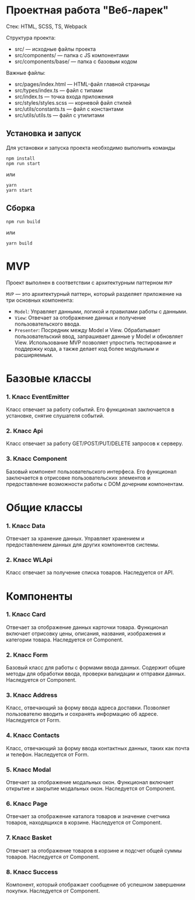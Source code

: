 # Проектная работа "Веб-ларек"

Стек: HTML, SCSS, TS, Webpack

Структура проекта:
- src/ — исходные файлы проекта
- src/components/ — папка с JS компонентами
- src/components/base/ — папка с базовым кодом

Важные файлы:
- src/pages/index.html — HTML-файл главной страницы
- src/types/index.ts — файл с типами
- src/index.ts — точка входа приложения
- src/styles/styles.scss — корневой файл стилей
- src/utils/constants.ts — файл с константами
- src/utils/utils.ts — файл с утилитами

## Установка и запуск
Для установки и запуска проекта необходимо выполнить команды

```
npm install
npm run start
```

или

```
yarn
yarn start
```
## Сборка

```
npm run build
```

или

```
yarn build
```
# MVP

Проект выполнен в соответствии с архитектурным паттерном `MVP` 

`MVP` — это архитектурный паттерн, который разделяет приложение на три основных компонента:

- `Model`: Управляет данными, логикой и правилами работы с данными.
- `View`: Отвечает за отображение данных и получение пользовательского ввода. 
- `Presenter`: Посредник между Model и View. Обрабатывает пользовательский ввод, запрашивает данные у Model и обновляет View.
Использование MVP позволяет упростить тестирование и поддержку кода, а также делает код более модульным и расширяемым.

# Базовые классы 

### 1. Класс EventEmitter  

Класс отвечает за работу событий. Его функционал заключается в установке, снятие слушателя событий.

### 2. Класс Api

Класс отвечает за работу GET/POST/PUT/DELETE запросов к серверу.

### 3. Класс Component

Базовый компонент пользовательского интерфеса. Его функционал заключается в отрисовке пользовательских элементов и предоставление возможности работы с DOM дочерним компонентам.

# Общие классы 

### 1. Класс Data 

Отвечает за хранение данных. Управляет хранением и предоставлением данных для других компонентов системы.

### 2. Класс WLApi

Класс отвечает за получение списка товаров. Наследуется от API.

# Компоненты 

### 1. Класс Card

Отвечает за отображение данных карточки товара. Функционал включает отрисовку цены, описания, названия, изображения и категории товара. Наследуется от Component.

### 2. Класс Form

Базовый класс для работы с формами ввода данных. Содержит общие методы для обработки ввода, проверки валидации и отправки данных. Наследуется от Component.

### 3. Класс Address

Класс, отвечающий за форму ввода адреса доставки. Позволяет пользователю вводить и сохранять информацию об адресе. Наследуется от Form.

### 4. Класс Contacts

Класс, отвечающий за форму ввода контактных данных, таких как почта и телефон. Наследуется от Form.

### 5. Класс Modal

Отвечает за отображение модальных окон. Функционал включает открытие и закрытие модальных окон. Наследуется от Component.

### 6. Класс Page

Отвечает за отображение каталога товаров и значение счетчика товаров, находящихся в корзине. Наследуется от Component.
 
### 7. Класс Basket

Отвечает за отображение товаров в корзине и подсчет общей суммы товаров. Наследуется от Component.

### 8. Класс Success

Компонент, который отображает сообщение об успешном завершении покупки. Наследуется от Component.
